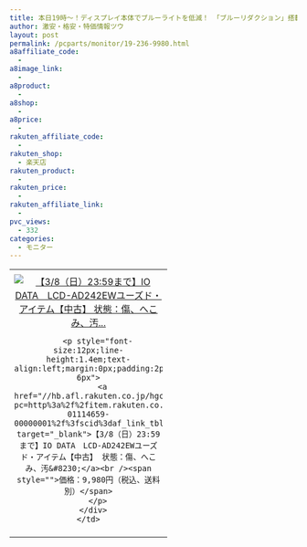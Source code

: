 ```yaml
---
title: 本日19時～！ディスプレイ本体でブルーライトを低減！ 「ブルーリダクション」搭載 23.6型ワイド液晶ディスプレイ ユーズド激安特価9,980円！
author: 激安・格安・特価情報ツウ
layout: post
permalink: /pcparts/monitor/19-236-9980.html
a8affiliate_code:
  -
a8image_link:
  -
a8product:
  -
a8shop:
  -
a8price:
  -
rakuten_affiliate_code:
  -
rakuten_shop:
  - 楽天店
rakuten_product:
  -
rakuten_price:
  -
rakuten_affiliate_link:
  -
pvc_views:
  - 332
categories:
  - モニター
---
```

<table border="0" cellpadding="0" cellspacing="0">
  <tr>
    <td valign="top">
      <div style="border:1px none;margin:0px;padding:6px 0px;width:260px;text-align:center;float:left">
        <a href="//hb.afl.rakuten.co.jp/hgc/0a708d69.b8a87d02.0a708d6a.55a4c12c/?pc=http%3a%2f%2fitem.rakuten.co.jp%2fioplaza%2f3200-01114659-00000001%2f%3fscid%3daf_link_tbl&m=http%3a%2f%2fm.rakuten.co.jp%2fioplaza%2fi%2f10262695%2f" target="_blank"><img src="//hbb.afl.rakuten.co.jp/hgb/?pc=http%3a%2f%2fthumbnail.image.rakuten.co.jp%2f%400_mall%2fioplaza%2fcabinet%2fopen12%2f4957180109831.jpg%3f_ex%3d240x240&m=http%3a%2f%2fthumbnail.image.rakuten.co.jp%2f%400_mall%2fioplaza%2fcabinet%2fopen12%2f4957180109831.jpg" alt="【3/8（日）23:59まで】IO DATA　LCD-AD242EWユーズド・アイテム【中古】 状態：傷、へこみ、汚..." border="0" style="margin:0px;padding:0px" /></a>

        <p style="font-size:12px;line-height:1.4em;text-align:left;margin:0px;padding:2px 6px">
          <a href="//hb.afl.rakuten.co.jp/hgc/0a708d69.b8a87d02.0a708d6a.55a4c12c/?pc=http%3a%2f%2fitem.rakuten.co.jp%2fioplaza%2f3200-01114659-00000001%2f%3fscid%3daf_link_tbl&m=http%3a%2f%2fm.rakuten.co.jp%2fioplaza%2fi%2f10262695%2f" target="_blank">【3/8（日）23:59まで】IO DATA　LCD-AD242EWユーズド・アイテム【中古】 状態：傷、へこみ、汚&#8230;</a><br /><span style="">価格：9,980円（税込、送料別）</span>
        </p>
      </div>
    </td>
  </tr>
</table>